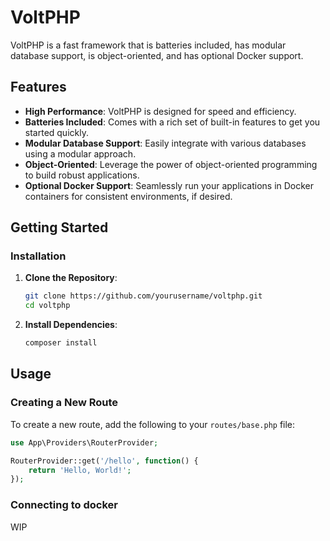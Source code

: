 # VoltPHP

VoltPHP is a fast framework that is batteries included, has modular database support, is object-oriented, and has optional Docker support.

## Features

- **High Performance**: VoltPHP is designed for speed and efficiency.
- **Batteries Included**: Comes with a rich set of built-in features to get you started quickly.
- **Modular Database Support**: Easily integrate with various databases using a modular approach.
- **Object-Oriented**: Leverage the power of object-oriented programming to build robust applications.
- **Optional Docker Support**: Seamlessly run your applications in Docker containers for consistent environments, if desired.

## Getting Started

### Installation

1. **Clone the Repository**:
    ```sh
    git clone https://github.com/yourusername/voltphp.git
    cd voltphp
    ```

2. **Install Dependencies**:
    ```sh
    composer install
    ```


## Usage

### Creating a New Route

To create a new route, add the following to your `routes/base.php` file:

```php
use App\Providers\RouterProvider;

RouterProvider::get('/hello', function() {
    return 'Hello, World!';
});
```

### Connecting to docker

WIP
